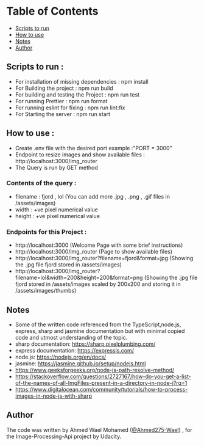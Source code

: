 # Table of Contents

* [Scripts to run](#-scripts-to-run)
* [How to use](#how-to-use)
* [Notes](#notes)
* [Author](#author)

## Scripts to run :
- For installation of missing dependencies : npm install
- For Building the project : npm run build
- For building and testing the Project : npm run test
- For running Prettier : npm run format
- For running eslint for fixing : npm run lint:fix
- For Starting the server : npm run start

## How to use :
- Create .env file with the desired port example :"PORT = 3000"
- Endpoint to resize images and show available files :
  http://localhost:3000/img_router
- The Query is run by GET method 

### Contents of the query :
- filename : fjord , lol (You can add more .jpg , .png , .gif files in <Your working directory>/assets/images)
- width : +ve pixel numerical value 
- height : +ve pixel numerical value

### Endpoints for this Project :
- http://localhost:3000 (Welcome Page with some brief instructions) 
- http://localhost:3000/img_router (Page to show available files)
- http://localhost:3000/img_router?filename=fjord&format=jpg (Showing the .jpg file fjord stored in <Your working directory>/assets/images)
- http://localhost:3000/img_router?filename=lol&width=200&height=200&format=png (Showing the .jpg file fjord stored in <Your working directory>/assets/images scaled by 200x200 and storing it in <Your working directory>/assets/images/thumbs)

## Notes
- Some of the written code referenced from the TypeScript,node.js, express, sharp and jasmine documentation but with minimal copied code and utmost understanding of the topic.
- sharp documentation: https://sharp.pixelplumbing.com/
- express documentation: https://expressjs.com/
- node.js: https://nodejs.org/en/docs/
- jasmine: https://jasmine.github.io/setup/nodejs.html
- https://www.geeksforgeeks.org/node-js-path-resolve-method/
- https://stackoverflow.com/questions/2727167/how-do-you-get-a-list-of-the-names-of-all-ImgFiles-present-in-a-directory-in-node-j?rq=1
- https://www.digitalocean.com/community/tutorials/how-to-process-images-in-node-js-with-sharp

## Author
The code was written by Ahmed Wael Mohamed ([@Ahmed275-Wael](https://github.com/Ahmed275-Wael)) , for the Image-Processing-Api project by Udacity.
